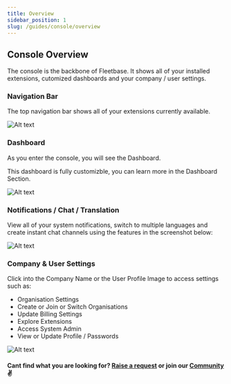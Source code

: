 ```yaml
---
title: Overview
sidebar_position: 1
slug: /guides/console/overview
---
```

## Console Overview

The console is the backbone of Fleetbase. It shows all of your installed extensions, cutomized dashboards and your company / user settings. 

### Navigation Bar

The top navigation bar shows all of your extensions currently available.

![Alt text](image-2.png)

### Dashboard

As you enter the console, you will see the Dashboard. 

This dashboard is fully customizble, you can learn more in the Dashboard Section. 

![Alt text](image-3.png)

### Notifications / Chat / Translation
 
View all of your system notifications, switch to multiple languages and create instant chat channels using the features in the screenshot below: 

![Alt text](image-4.png)

### Company & User Settings

Click into the Company Name or the User Profile Image to access settings such as: 

- Organisation Settings
- Create or Join or Switch Organisations
- Update Billing Settings
- Explore Extensions
- Access System Admin
- View or Update Profile / Passwords

![Alt text](image-5.png)

#### Cant find what you are looking for? [Raise a request](https://github.com/fleetbase/docs/issues) or join our [Community](https://discord.gg/HnTqQ6zAVn) ✌️ 

